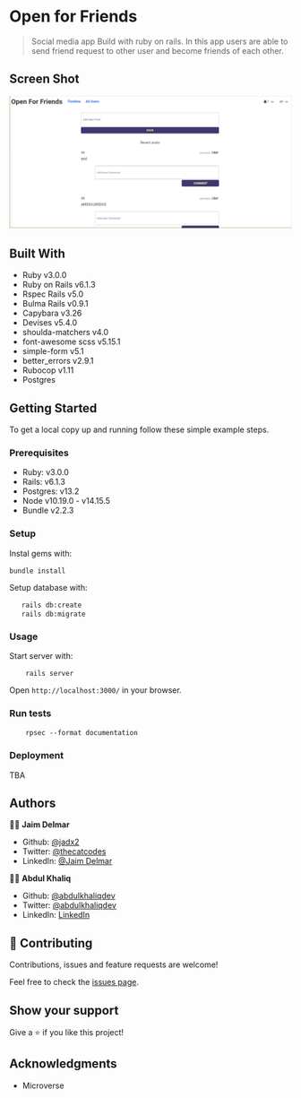 # Open for Friends

> Social media app Build with ruby on rails. In this app users are able to send friend request to other user and become friends of each other.

## Screen Shot

![image](app/assets/images/screen_shot.png)

## Built With

- Ruby v3.0.0
- Ruby on Rails v6.1.3
- Rspec Rails v5.0
- Bulma Rails v0.9.1
- Capybara v3.26
- Devises v5.4.0
- shoulda-matchers v4.0
- font-awesome scss v5.15.1
- simple-form v5.1
- better_errors v2.9.1
- Rubocop v1.11
- Postgres

## Getting Started

To get a local copy up and running follow these simple example steps.

### Prerequisites

- Ruby: v3.0.0
- Rails: v6.1.3
- Postgres: v13.2
- Node v10.19.0 - v14.15.5
- Bundle v2.2.3

### Setup

Instal gems with:

```
bundle install
```

Setup database with:

```
   rails db:create
   rails db:migrate
```

### Usage

Start server with:

```
    rails server
```

Open `http://localhost:3000/` in your browser.

### Run tests

```
    rpsec --format documentation
```

### Deployment

TBA


## Authors

👨‍💻 **Jaim Delmar**

- Github: [@jadx2](https://github.com/jadx2/)
- Twitter: [@thecatcodes](https://twitter.com/thecatcodes)
- LinkedIn: [@Jaim Delmar](https://www.linkedin.com/in/jaimdelmar/)

👨‍💻 **Abdul Khaliq**

- Github: [@abdulkhaliqdev](https://github.com/abdulkhaliqdev)
- Twitter: [@abdulkhaliqdev](https://twitter.com/Abdulkhaliqdev)
- LinkedIn: [LinkedIn](https://www.linkedin.com/in/abdul-khaliq-89452b1a9/)


## 🤝 Contributing

Contributions, issues and feature requests are welcome!

Feel free to check the [issues page](https://github.com/jadx2/ror-social-scaffold/issues).

## Show your support

Give a ⭐️ if you like this project!

## Acknowledgments

- Microverse
